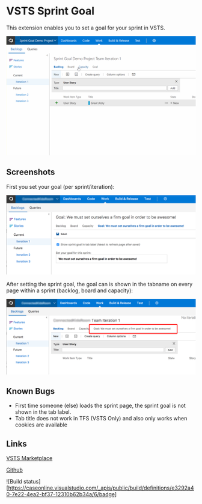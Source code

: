 # VSTS Sprint Goal

This extension enables you to set a goal for your sprint in VSTS.

![Gif showing Sprint Goal](images/sprint-goal-gif.gif "Gif showing Sprint Goal")

## Screenshots

First you set your goal (per sprint/iteration):

![Screenshot 2](images/screenshots-vsts-sprint-goal-2.png "Screenshot 2")

After setting the sprint goal, the goal can is shown in the tabname on every page within a sprint (backlog, board and capacity):

![Screenshot 1](images/screenshots-vsts-sprint-goal-1.png "Screenshot 1")

## Known Bugs

- First time someone (else) loads the sprint page, the sprint goal is not shown in the tab label.
- Tab title does not work in TFS (VSTS Only) and also only works when cookies are available

## Links

[VSTS Marketplace](https://marketplace.visualstudio.com/items?itemName=keesschollaart.sprint-goal)

[Github](https://github.com/keesschollaart81/vsts-sprint-goal)

![Build status][https://caseonline.visualstudio.com/_apis/public/build/definitions/e3292a40-7e22-4ea2-bf37-12310b62b34a/6/badge]
